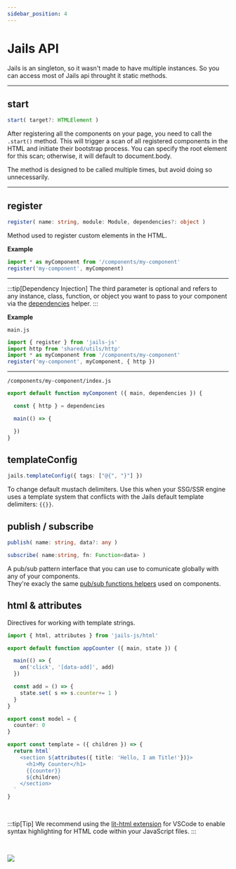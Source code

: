 ```yaml
---
sidebar_position: 4
---
```


# Jails API 

Jails is an singleton, so it wasn't made to have multiple instances. So you can access most of Jails api throught it static methods.

---

## start
```ts
start( target?: HTMLElement )
```

After registering all the components on your page, you need to call the `.start()` method. This will trigger a scan of all registered components in the HTML and initiate their bootstrap process. You can specify the root element for this scan; otherwise, it will default to document.body.

The method is designed to be called multiple times, but avoid doing so unnecessarily.

---

## register
```ts
register( name: string, module: Module, dependencies?: object )
```

Method used to register custom elements in the HTML.

**Example**
```ts
import * as myComponent from '/components/my-component'
register('my-component', myComponent)

```

---

:::tip[Dependency Injection]
The third parameter is optional and refers to any instance, class, function, or object you want to pass to your component via the [dependencies](/about/docs/reference/helpers#dependencies) helper.
:::

**Example**


```main.js ```
```ts
import { register } from 'jails-js'
import http from 'shared/utils/http'
import * as myComponent from '/components/my-component'
register('my-component', myComponent, { http })
```

---

```/components/my-component/index.js```

```ts 
export default function myComponent ({ main, dependencies }) {

  const { http } = dependencies

  main(() => {

  })
}

```

## templateConfig

```ts
jails.templateConfig({ tags: ["@{", "}"] })
```

To change default mustach delimiters. Use this when your SSG/SSR engine uses a template system that conflicts with the Jails default template delimiters: `{{}}`.


## publish / subscribe
```ts 
publish( name: string, data?: any )
```

```ts 
subscribe( name:string, fn: Function<data> )
```

A pub/sub pattern interface that you can use to comunicate globally with any of your components. <br />
They're exacly the same [pub/sub functions helpers](/about/docs/reference/helpers#publish) used on components.


## html & attributes
Directives for working with template strings. 

```ts
import { html, attributes } from 'jails-js/html'

export default function appCounter ({ main, state }) {

  main(() => {
    on('click', '[data-add]', add)
  })

  const add = () => {
    state.set( s => s.counter+= 1 )
  }
}

export const model = {
  counter: 0
}

export const template = ({ children }) => {
  return html`
    <section ${attributes({ title: 'Hello, I am Title!'})}>
      <h1>My Counter</h1>
      {{counter}}
      ${children}
    </section>
  `
}
```

<br />

:::tip[Tip]
We recommend using the [lit-html extension](https://marketplace.visualstudio.com/items?itemName=bierner.lit-html) for VSCode to enable syntax highlighting for HTML code within your JavaScript files.
:::

<br />

![](https://github.com/mjbvz/vscode-lit-html/raw/master/docs/example.gif)


